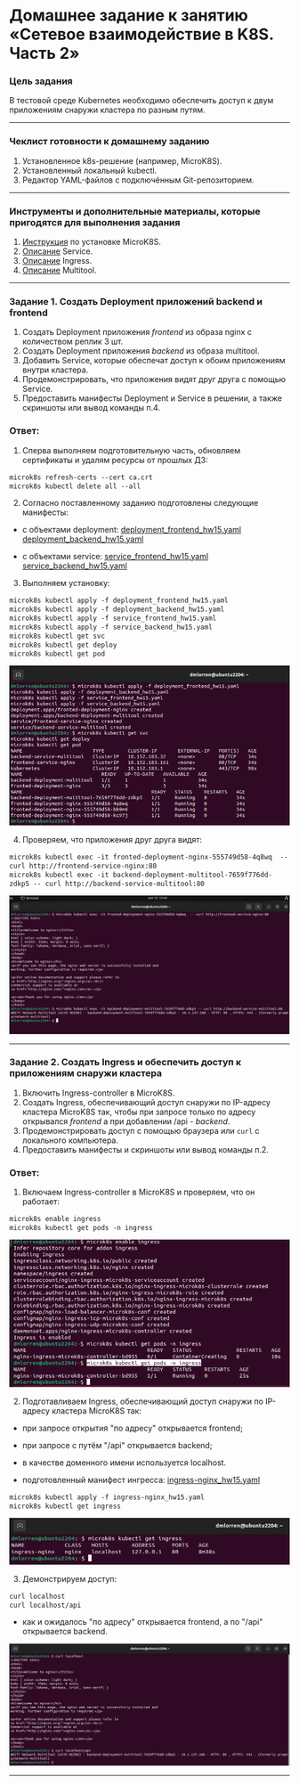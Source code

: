 # Домашнее задание к занятию «Сетевое взаимодействие в K8S. Часть 2»

### Цель задания

В тестовой среде Kubernetes необходимо обеспечить доступ к двум приложениям снаружи кластера по разным путям.

------

### Чеклист готовности к домашнему заданию

1. Установленное k8s-решение (например, MicroK8S).
2. Установленный локальный kubectl.
3. Редактор YAML-файлов с подключённым Git-репозиторием.

------

### Инструменты и дополнительные материалы, которые пригодятся для выполнения задания

1. [Инструкция](https://microk8s.io/docs/getting-started) по установке MicroK8S.
2. [Описание](https://kubernetes.io/docs/concepts/services-networking/service/) Service.
3. [Описание](https://kubernetes.io/docs/concepts/services-networking/ingress/) Ingress.
4. [Описание](https://github.com/wbitt/Network-MultiTool) Multitool.

------

### Задание 1. Создать Deployment приложений backend и frontend

1. Создать Deployment приложения _frontend_ из образа nginx с количеством реплик 3 шт.
2. Создать Deployment приложения _backend_ из образа multitool. 
3. Добавить Service, которые обеспечат доступ к обоим приложениям внутри кластера. 
4. Продемонстрировать, что приложения видят друг друга с помощью Service.
5. Предоставить манифесты Deployment и Service в решении, а также скриншоты или вывод команды п.4.


### Ответ:

1. Сперва выполняем подготовительную часть, обновляем сертификаты и удалям ресурсы от прошлых ДЗ:
```
microk8s refresh-certs --cert ca.crt
microk8s kubectl delete all --all
```

2. Согласно поставленному заданию подготовлены следующие манифесты:

- с объектами deployment:
[deployment_frontend_hw15.yaml](./src/deployment_frontend_hw15.yaml) 
[deployment_backend_hw15.yaml](./src/deployment_backend_hw15.yaml) 


- с объектами service:
[service_frontend_hw15.yaml](./src/service_frontend_hw15.yaml)
[service_backend_hw15.yaml](./src/service_backend_hw15.yaml)

3. Выполняем установку:
```
microk8s kubectl apply -f deployment_frontend_hw15.yaml 
microk8s kubectl apply -f deployment_backend_hw15.yaml 
microk8s kubectl apply -f service_frontend_hw15.yaml 
microk8s kubectl apply -f service_backend_hw15.yaml 
microk8s kubectl get svc
microk8s kubectl get deploy
microk8s kubectl get pod
```

<img src="img/mikro_01.png">


4. Проверяем, что приложения друг друга видят:
```
microk8s kubectl exec -it fronted-deployment-nginx-555749d58-4q8wq  -- curl http://frontend-service-nginx:80
microk8s kubectl exec -it backend-deployment-multitool-7659f776dd-zdkp5 -- curl http://backend-service-multitool:80
```

<img src="img/mikro_02.png">


------

### Задание 2. Создать Ingress и обеспечить доступ к приложениям снаружи кластера

1. Включить Ingress-controller в MicroK8S.
2. Создать Ingress, обеспечивающий доступ снаружи по IP-адресу кластера MicroK8S так, чтобы при запросе только по адресу открывался _frontend_ а при добавлении /api - _backend_.
3. Продемонстрировать доступ с помощью браузера или `curl` с локального компьютера.
4. Предоставить манифесты и скриншоты или вывод команды п.2.


### Ответ:

1. Включаем Ingress-controller в MicroK8S и проверяем, что он работает:
```
microk8s enable ingress
microk8s kubectl get pods -n ingress
```

<img src="img/mikro_03.png">

2. Подготавливаем Ingress, обеспечивающий доступ снаружи по IP-адресу кластера MicroK8S так:
- при запросе открытия "по адресу" открывается frontend; 
- при запросе с путём "/api" открывается backend;
- в качестве доменного имени используется localhost.

- подготовленный манифест ингресса:
[ingress-nginx_hw15.yaml](./src/ingress-nginx_hw15.yaml) 

```
microk8s kubectl apply -f ingress-nginx_hw15.yaml
microk8s kubectl get ingress
```

<img src="img/mikro_04.png">

3. Демонстрируем доступ:
```
curl localhost
curl localhost/api
```
- как и ожидалось "по адресу" открывается frontend, а по "/api" открывается backend.
<img src="img/mikro_05.png">

------

